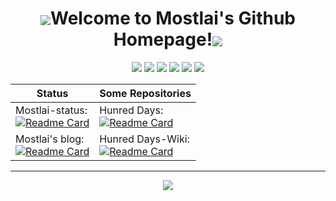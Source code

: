 <div align="center">
    
# <img align="center" src="https://cdn.jsdelivr.net/gh/mostlai/mostlai-cdn@latest/img/socia.png" />Welcome to Mostlai's Github Homepage!<img align="center" src="https://cdn.jsdelivr.net/gh/mostlai/mostlai-cdn@latest/img/physic.png" />
<p>
<img  src="https://img.shields.io/badge/-HTML5-E34F26?style=flat-square&logo=html5&logoColor=white" />
<img  src="https://img.shields.io/badge/-CSS3-1572B6?style=flat-square&logo=css3" />
<img  src="https://img.shields.io/badge/-JavaScript-oringe?style=flat-square&logo=javascript" />
<img  src="https://img.shields.io/badge/Vue.js-35495E?logo=vue.js&logoColor=4FC08D" />
<img  src="https://img.shields.io/badge/-Python-yellow?style=flat-square&logo=Python" />
<!-- <img  src="https://visitor-badge.glitch.me/badge?page_id=[Github主页地址](https://github.com/Mostlai)&right_color=red" /> -->
<a href="mostlai.github.io"><img src="https://img.shields.io/static/v1?label=Blog&message=link&color=red"/></a>
</p>

<!--代表仓库-->    
|Status|Some Repositories
|-|-
Mostlai-status:<br>[![Readme Card](https://github-readme-stats.vercel.app/api/pin/?username=Mostlai&repo=mostlai-status&show_icons=true&title_color=fff&icon_color=ffff00&text_color=00ffff&bg_color=000)](https://github.com/Mostlai/mostlai-status)|Hunred Days:<br>[![Readme Card](https://github-readme-stats.vercel.app/api/pin/?username=Mostlai&repo=Hundred-days&show_icons=true&title_color=fff&icon_color=ffff00&text_color=00ffff&bg_color=000)](https://github.com/Mostlai/Hundred-days)
Mostlai's blog:<br>[![Readme Card](https://github-readme-stats.vercel.app/api/pin/?username=Mostlai&repo=mostlai.github.io&show_icons=true&title_color=fff&icon_color=ffff00&text_color=00ffff&bg_color=000)](https://github.com/Mostlai/mostlai.github.io)|Hunred Days-Wiki:<br>[![Readme Card](https://github-readme-stats.vercel.app/api/pin/?username=Mostlai&repo=HD-WIKI&show_icons=true&title_color=fff&icon_color=ffff00&text_color=00ffff&bg_color=000)](https://github.com/Mostlai/HD-WIKI)
  
<hr>
<!--
|<img height="137px" src="https://github-readme-stats-git-masterrstaa-rickstaa.vercel.app/api?username=Mostlai&hide_title=true&hide_border=true&show_icons=true&title_color=fff&icon_color=ffff00&text_color=00ffff&bg_color=000" />|<img height="137px" src="https://github-readme-stats-git-masterrstaa-rickstaa.vercel.app/api/top-langs/?username=Mostlai&hide_title=true&hide_border=true&hide=html&layout=compact&langs_count=6&show_icons=true&title_color=fff&icon_color=ffff00&text_color=00ffff&bg_color=000" />  
|-|-

<hr>
 -->
<p align="center">
    <img src="https://moe-counter.glitch.me/get/@mostlai:github?theme=rule34">
</p>
</div>
